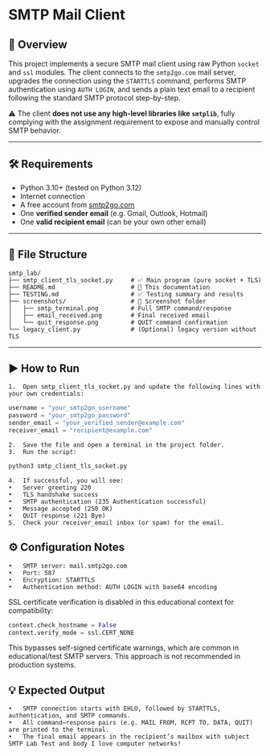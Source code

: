# SMTP Mail Client

## 📌 Overview

This project implements a secure SMTP mail client using raw Python `socket` and `ssl` modules. The client connects to the `smtp2go.com` mail server, upgrades the connection using the `STARTTLS` command, performs SMTP authentication using `AUTH LOGIN`, and sends a plain text email to a recipient following the standard SMTP protocol step-by-step.

⚠️ The client **does not use any high-level libraries like `smtplib`**, fully complying with the assignment requirement to expose and manually control SMTP behavior.

---

## 🛠 Requirements

- Python 3.10+ (tested on Python 3.12)
- Internet connection
- A free account from [smtp2go.com](https://www.smtp2go.com)
- One **verified sender email** (e.g. Gmail, Outlook, Hotmail)
- One **valid recipient email** (can be your own other email)

---

## 📁 File Structure

```text
smtp_lab/
├── smtp_client_tls_socket.py     # ✅ Main program (pure socket + TLS)
├── README.md                     # 📄 This documentation
├── TESTING.md                    # ✅ Testing summary and results
├── screenshots/                  # 📸 Screenshot folder
│   ├── smtp_terminal.png         # Full SMTP command/response
│   ├── email_received.png        # Final received email
│   └── quit_response.png         # QUIT command confirmation
└── legacy_client.py              # (Optional) legacy version without TLS
```

---

## ▶️ How to Run
	1.	Open smtp_client_tls_socket.py and update the following lines with your own credentials:

```python
username = "your_smtp2go_username"
password = "your_smtp2go_password"
sender_email = "your_verified_sender@example.com"
receiver_email = "recipient@example.com"
```

	2.	Save the file and open a terminal in the project folder.
	3.	Run the script:
    
```bash
python3 smtp_client_tls_socket.py
```

	4.	If successful, you will see:
	•	Server greeting 220
	•	TLS handshake success
	•	SMTP authentication (235 Authentication successful)
	•	Message accepted (250 OK)
	•	QUIT response (221 Bye)
	5.	Check your receiver_email inbox (or spam) for the email.

## ⚙️ Configuration Notes

	•	SMTP server: mail.smtp2go.com
	•	Port: 587
	•	Encryption: STARTTLS
	•	Authentication method: AUTH LOGIN with base64 encoding

SSL certificate verification is disabled in this educational context for compatibility:

```python
context.check_hostname = False
context.verify_mode = ssl.CERT_NONE
```

This bypasses self-signed certificate warnings, which are common in educational/test SMTP servers. This approach is not recommended in production systems.

## 💡 Expected Output
	•	SMTP connection starts with EHLO, followed by STARTTLS, authentication, and SMTP commands.
	•	All command–response pairs (e.g. MAIL FROM, RCPT TO, DATA, QUIT) are printed to the terminal.
	•	The final email appears in the recipient’s mailbox with subject SMTP Lab Test and body I love computer networks!
